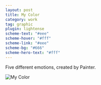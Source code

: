 ```yaml
---
layout: post
title: My Color
category: work
tag: graphic
plugin: lightense
scheme-text: "#eee"
scheme-hover: "#fff"
scheme-link: "#eee"
scheme-bg: "#666"
scheme-hero-text: "#fff"
---
```


Five different emotions, created by Painter.

<p><img src="{{ site.file }}/work/my_color.jpg" class="size-large" alt="My Color" data-lightense-background="#666"></p>
